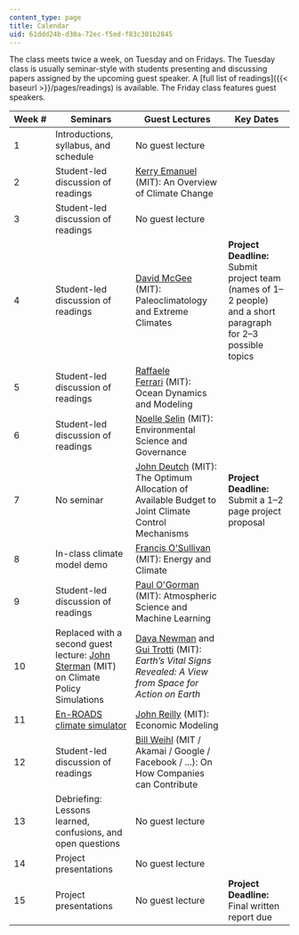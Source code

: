```yaml
---
content_type: page
title: Calendar
uid: 61ddd24b-d30a-72ec-f5ed-f83c301b2845
---
```


The class meets twice a week, on Tuesday and on Fridays. The Tuesday class is usually seminar-style with students presenting and discussing papers assigned by the upcoming guest speaker. A [full list of readings]({{< baseurl >}}/pages/readings) is available. The Friday class features guest speakers.

| Week # | Seminars | Guest Lectures | Key Dates |
| --- | --- | --- | --- |
| 1 | Introductions, syllabus, and schedule | No guest lecture | &nbsp; |
| 2 | Student-led discussion of readings | [Kerry Emanuel](https://emanuel.mit.edu/) (MIT): An Overview of Climate Change | &nbsp; |
| 3 | Student-led discussion of readings | No guest lecture | &nbsp; |
| 4 | Student-led discussion of readings | [David McGee](http://web.mit.edu/davidmcg/www/) (MIT): Paleoclimatology and Extreme Climates | **Project Deadline:** Submit project team (names of 1–2 people) and a short paragraph for 2–3 possible topics |
| 5 | Student-led discussion of readings | [Raffaele Ferrari](http://ferrari.mit.edu/) (MIT): Ocean Dynamics and Modeling | &nbsp; |
| 6 | Student-led discussion of readings | [Noelle Selin](http://www.selingroup.org/noelle-eckley-selin) (MIT): Environmental Science and Governance | &nbsp; |
| 7 | No seminar | [John Deutch](http://web.mit.edu/chemistry/deutch/index.html) (MIT): The Optimum Allocation of Available Budget to Joint Climate Control Mechanisms | **Project Deadline:** Submit a 1–2 page project proposal |
| 8 | In-class climate model demo | [Francis O'Sullivan](https://mitsloan.mit.edu/faculty/directory/francis-osullivan) (MIT): Energy and Climate | &nbsp; |
| 9 | Student-led discussion of readings | [Paul O'Gorman](https://pog.mit.edu/) (MIT): Atmospheric Science and Machine Learning | &nbsp; |
| 10 | Replaced with a second guest lecture: [John Sterman](https://mitsloan.mit.edu/faculty/directory/john-d-sterman) (MIT) on Climate Policy Simulations | [Dava Newman](https://davanewman.com/) and [Gui Trotti](https://trottistudio.com/profile/) (MIT): _Earth’s Vital Signs Revealed: A View from Space for Action on Earth_ | &nbsp; |
| 11 | [En-ROADS climate simulator](https://enroads.climateinteractive.org/) | [John Reilly](https://mitsloan.mit.edu/faculty/directory/john-m-reilly) (MIT): Economic Modeling | &nbsp; |
| 12 | Student-led discussion of readings | [Bill Weihl](https://www.climateone.org/people/bill-weihl) (MIT / Akamai / Google / Facebook / ...): On How Companies can Contribute | &nbsp; |
| 13 | Debriefing: Lessons learned, confusions, and open questions | No guest lecture | &nbsp; |
| 14 | Project presentations | No guest lecture | &nbsp; |
| 15 | Project presentations | No guest lecture | **Project Deadline:** Final written report due